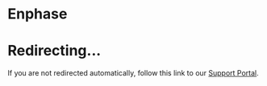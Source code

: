 # Enphase

<head>
  <meta httpEquiv="refresh" content="0; url=https://support.sourceful.energy/article/33-enphase-configure-connection" />
</head>

# Redirecting...

If you are not redirected automatically, follow this link to our [Support Portal](https://support.sourceful.energy/article/33-enphase-configure-connection).